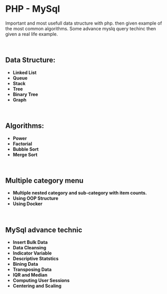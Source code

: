 # PHP - MySql
Important and most usefull data structure with php. then given example of the most common algorithms.
Some advance myslq query techinc then given a real life example.

</br>

## Data Structure:
* **Linked List**
* **Queue**
* **Stack**
* **Tree**
* **Binary Tree**
* **Graph**

<br/>

## Algorithms:
* **Power**
* **Factorial**
* **Bubble Sort**
* **Merge Sort**

<br/>

## Multiple category menu
* **Multiple nested category and sub-category with item counts.**
* **Using OOP Structure**
* **Using Docker**

<br/>

## MySql advance technic
* **Insert Bulk Data**
* **Data Cleansing**
* **Indicator Variable**
* **Descriptive Statstics**
* **Bining Data**
* **Transposing Data**
* **IQR and Median**
* **Computing User Sessions**
* **Centering and Scaling**

